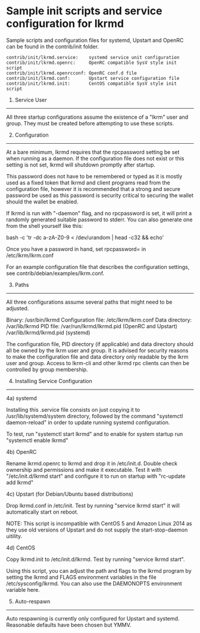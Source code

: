 Sample init scripts and service configuration for lkrmd
==========================================================

Sample scripts and configuration files for systemd, Upstart and OpenRC
can be found in the contrib/init folder.

    contrib/init/lkrmd.service:    systemd service unit configuration
    contrib/init/lkrmd.openrc:     OpenRC compatible SysV style init script
    contrib/init/lkrmd.openrcconf: OpenRC conf.d file
    contrib/init/lkrmd.conf:       Upstart service configuration file
    contrib/init/lkrmd.init:       CentOS compatible SysV style init script

1. Service User
---------------------------------

All three startup configurations assume the existence of a "lkrm" user
and group.  They must be created before attempting to use these scripts.

2. Configuration
---------------------------------

At a bare minimum, lkrmd requires that the rpcpassword setting be set
when running as a daemon.  If the configuration file does not exist or this
setting is not set, lkrmd will shutdown promptly after startup.

This password does not have to be remembered or typed as it is mostly used
as a fixed token that lkrmd and client programs read from the configuration
file, however it is recommended that a strong and secure password be used
as this password is security critical to securing the wallet should the
wallet be enabled.

If lkrmd is run with "-daemon" flag, and no rpcpassword is set, it will
print a randomly generated suitable password to stderr.  You can also
generate one from the shell yourself like this:

bash -c 'tr -dc a-zA-Z0-9 < /dev/urandom | head -c32 && echo'

Once you have a password in hand, set rpcpassword= in /etc/lkrm/lkrm.conf

For an example configuration file that describes the configuration settings,
see contrib/debian/examples/lkrm.conf.

3. Paths
---------------------------------

All three configurations assume several paths that might need to be adjusted.

Binary:              /usr/bin/lkrmd
Configuration file:  /etc/lkrm/lkrm.conf
Data directory:      /var/lib/lkrmd
PID file:            /var/run/lkrmd/lkrmd.pid (OpenRC and Upstart)
                     /var/lib/lkrmd/lkrmd.pid (systemd)

The configuration file, PID directory (if applicable) and data directory
should all be owned by the lkrm user and group.  It is advised for security
reasons to make the configuration file and data directory only readable by the
lkrm user and group.  Access to lkrm-cli and other lkrmd rpc clients
can then be controlled by group membership.

4. Installing Service Configuration
-----------------------------------

4a) systemd

Installing this .service file consists on just copying it to
/usr/lib/systemd/system directory, followed by the command
"systemctl daemon-reload" in order to update running systemd configuration.

To test, run "systemctl start lkrmd" and to enable for system startup run
"systemctl enable lkrmd"

4b) OpenRC

Rename lkrmd.openrc to lkrmd and drop it in /etc/init.d.  Double
check ownership and permissions and make it executable.  Test it with
"/etc/init.d/lkrmd start" and configure it to run on startup with
"rc-update add lkrmd"

4c) Upstart (for Debian/Ubuntu based distributions)

Drop lkrmd.conf in /etc/init.  Test by running "service lkrmd start"
it will automatically start on reboot.

NOTE: This script is incompatible with CentOS 5 and Amazon Linux 2014 as they
use old versions of Upstart and do not supply the start-stop-daemon uitility.

4d) CentOS

Copy lkrmd.init to /etc/init.d/lkrmd. Test by running "service lkrmd start".

Using this script, you can adjust the path and flags to the lkrmd program by
setting the lkrmd and FLAGS environment variables in the file
/etc/sysconfig/lkrmd. You can also use the DAEMONOPTS environment variable here.

5. Auto-respawn
-----------------------------------

Auto respawning is currently only configured for Upstart and systemd.
Reasonable defaults have been chosen but YMMV.
